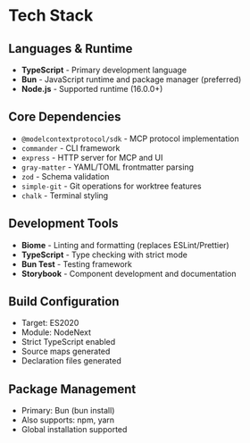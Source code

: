 # Tech Stack

## Languages & Runtime
- **TypeScript** - Primary development language
- **Bun** - JavaScript runtime and package manager (preferred)
- **Node.js** - Supported runtime (16.0.0+)

## Core Dependencies
- `@modelcontextprotocol/sdk` - MCP protocol implementation
- `commander` - CLI framework
- `express` - HTTP server for MCP and UI
- `gray-matter` - YAML/TOML frontmatter parsing
- `zod` - Schema validation
- `simple-git` - Git operations for worktree features
- `chalk` - Terminal styling

## Development Tools
- **Biome** - Linting and formatting (replaces ESLint/Prettier)
- **TypeScript** - Type checking with strict mode
- **Bun Test** - Testing framework
- **Storybook** - Component development and documentation

## Build Configuration
- Target: ES2020
- Module: NodeNext
- Strict TypeScript enabled
- Source maps generated
- Declaration files generated

## Package Management
- Primary: Bun (bun install)
- Also supports: npm, yarn
- Global installation supported